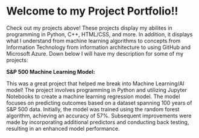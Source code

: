 # Welcome to my Project Portfolio!!

  Check out my projects above! These projects display my abilites in programming in Python, C++, HTML/CSS, and more. In addition, it displays what I understand from machine learning algorithms to concepts from
Information Technology from information architecture to using GitHub and Microsoft Azure. Down below I will have my description for some of my projects:

**S&P 500 Machine Learning Model:**

  This was a great project that helped me break into Machine Learning/AI model! The project involves programming in Python and utilizing Jupyter Notebooks to create a machine learning regression model. The model focuses on predicting outcomes based on a dataset spanning 100 years of S&P 500 data. Initially, the model was trained using the random forest algorithm, achieving an accuracy of 57%. Subsequent improvements were made by incorporating additional predictors and conducting back testing, resulting in an enhanced model performance.






